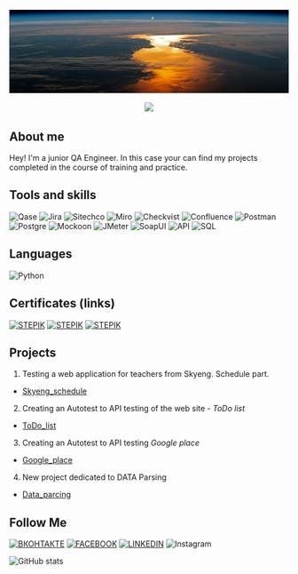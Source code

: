 ![Header](https://github.com/MDN78/MDN78/blob/main/assets/sunrise.JPG)

<div align="center">
<img src="https://giphy.com/clips/storyful-arizona-milky-way-shooting-stars-ozNvZioZuhQZ9YmxvX"/>
</div>

## About me
Hey! I'm a junior QA Engineer. In this case your can find my projects completed in the course of training and practice.

## Tools and skills
![Qase](https://img.shields.io/badge/Qase-000000?style=for-the-badge&logo=appveyor) ![Jira](https://img.shields.io/badge/Jira-000000?style=for-the-badge&logo=Jira) ![Sitechco](https://img.shields.io/badge/Sitechco-000000?style=for-the-badge&logo=appveyor) ![Miro](https://img.shields.io/badge/Miro-000000?style=for-the-badge&logo=Miro) ![Checkvist](https://img.shields.io/badge/Checkvist-000000?style=for-the-badge&logo=appveyor) ![Confluence](https://img.shields.io/badge/Confluence-000000?style=for-the-badge&logo=Confluence) ![Postman](https://img.shields.io/badge/Postman-000000?style=for-the-badge&logo=Postman) ![Postgre](https://img.shields.io/badge/Postgre-000000?style=for-the-badge&logo=postgresql) ![Mockoon](https://img.shields.io/badge/Mockoon-000000?style=for-the-badge&logo=appveyor) ![JMeter](https://img.shields.io/badge/JMeter-000000?style=for-the-badge&logo=apachejmeter) ![SoapUI](https://img.shields.io/badge/SoapUI-000000?style=for-the-badge&logo=appveyor) ![API](https://img.shields.io/badge/API-000000?style=for-the-badge&logo=appveyor) ![SQL](https://img.shields.io/badge/sql-000000?style=for-the-badge&logo=sqlite&logoColor=appveyor)

## Languages
![Python](https://img.shields.io/badge/Python-000000?style=for-the-badge&logo=python)

## Certificates (links)
[![STEPIK](https://img.shields.io/badge/python-general_course-<COLOR>?style=for-the-badge&logo=python)](https://stepik.org/cert/1943362)
[![STEPIK](https://img.shields.io/badge/python-extended_course-<COLOR>?style=for-the-badge&logo=python)](https://stepik.org/cert/2082586)
[![STEPIK](https://img.shields.io/badge/python-API_Autotest-<COLOR>?style=for-the-badge&logo=python)](https://stepik.org/cert/2066038)

## Projects
1. Testing a web application for teachers from Skyeng. Schedule part.
- [Skyeng_schedule](https://broken-process-7e3.notion.site/1-2-acaea12b7d5d49369a8fd48094c18b60?pvs=4)
2. Creating an Autotest to API testing of the web site - *ToDo list* 
- [ToDo_list](https://github.com/MDN78/ToDo_list_API_autotest)
3. Creating an Autotest to API testing *Google place*
- [Google_place](https://github.com/MDN78/Google_place_autotest)
4. New project dedicated to DATA Parsing
- [Data_parcing](https://github.com/MDN78/Parsing)

<!-- ## Github Profile Trophy 
[![trophy](https://github-profile-trophy.vercel.app/?username=MDN78)](https://github.com/MDN78/github-profile-trophy) -->

## Follow Me
[![ВКОНТАКТЕ](https://img.shields.io/badge/ВКОНТАКТЕ-4169E1?style=for-the-badge&logo=VK)](https://vk.com/id554123) [![FACEBOOK](https://img.shields.io/badge/FACEBOOK-000080?style=for-the-badge&logo=FACEBOOK)](https://www.facebook.com/profile.php?id=100002279257967) [![LINKEDIN](https://img.shields.io/badge/LINKEDIN-4169E1?style=for-the-badge&logo=LINKEDIN)](https://www.linkedin.com/in/dmitry-maksimov-23a7ba90/) ![Instagram](https://img.shields.io/badge/Instagram-FF1493?style=for-the-badge&logo=Instagram)

![GitHub stats](https://github-readme-stats.vercel.app/api?username=MDN78&hide=prs,contribs)



